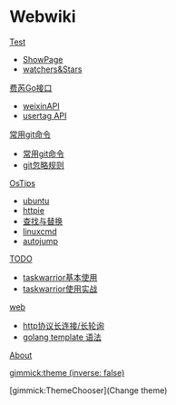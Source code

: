 <!--
  -- Name of your wiki
  -- Do NOT remove the leading `#` character.
  -->

# Webwiki 


<!--
  -- Navigation
  -- (Read: http://dynalon.github.io/mdwiki/#!quickstart.md#Adding_a_navigation)
  -->

<!-- [About](pages/about.md) -->
<!-- [Download](pages/download.md) -->

<!-- A more complex navigation example: ----------------------------------------

[Menu Item 1]()

  * # SubMenu Heading 1
  * [SubMenu Item 1](pages/subitem1.md)
  * [SubMenu Item 2](pages/subitem2.md)
  - - - -
  * # SubMenu Heading 2
  * [SubMenu Item 3](pages/subitem3.md)
  - - - -
  * # SubMenu Heading 3
  * [SubMenu Item 3](pages/subitem3.md)

[Menu Item 2](pages/item2.md)

[Menu Item 3](pages/item3.md)

---------------------------------------------------------------------------- -->


[Test]()

 * [ShowPage](pages/test/testPage.md)
 * [watchers&Stars](pages/test/github.md)

[费芮Go接口]()

 * [weixinAPI](pages/goapi/weixin/index.md)
 * [usertag API](pages/goapi/usertag/index.md)

[常用git命令]()

 * [常用git命令](pages/gitstudy/oftenuse.md)
 * [git忽略规则](pages/gitstudy/gitignore.md)

[OsTips]()

 * [ubuntu](pages/ostips/ubuntu.md)
 * [httpie](pages/ostips/httpie.md)
 * [查找与替换](pages/ostips/osfind.md)
 * [linuxcmd](pages/ostips/linuxcmd.md)
 * [autojump](pages/ostips/autojump.md)

[TODO]()

 * [taskwarrior基本使用](pages/todo/task1.md)
 * [taskwarrior使用实战](pages/todo/task_use_summary.md)

[web]()

 * [http协议长连接/长轮询](pages/web/http.md)
 * [golang template 语法](pages/web/gotemplate.md)

[About](pages/about/about.md)

<!--
  -- Change the Language
  -- Could be useful when there's' more than one language wiki.
  -->

<!--
[Change the Language]()

  * [English (United States)](/en_US/)
  * [English (United Kingdom)](/en_GB/)
  * [Italian](/it/)
-->

<!--
  -- Let the user choose a theme
  -- (Read: http://dynalon.github.io/mdwiki/#!quickstart.md#Adding_a_navigation)
  -->

<!--
[gimmick:themechooser](Choose theme)
-->

<!--
  -- Default theme
  -- (Read: http://dynalon.github.io/mdwiki/#!customizing.md#Theme_chooser)
  -->

<!-- [gimmick:theme](spacelab) -->

<!-- set a default theme -->
[gimmick:theme (inverse: false)](bootstrap)

<!-- show a theme chooser in the menu bar -->
[gimmick:ThemeChooser](Change theme)

<!-- show a fork me on github ribbon -->
<!-- [gimmick:forkmeongithub](http://github.com/Dynalon/mdwiki-seed/) -->
